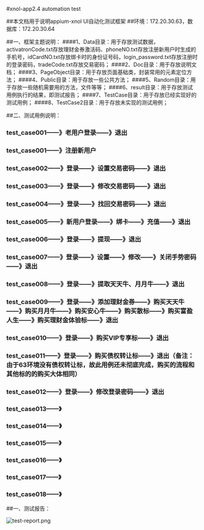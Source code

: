 #xnol-app2.4 automation test

##本文档用于说明appium-xnol UI自动化测试框架
##环境：172.20.30.63，数据库：172.20.30.64


##一、框架主题说明：
####1、Data目录：用于存放测试数据，activatronCode.txt存放理财金券激活码、phoneNO.txt存放注册新用户时生成的手机号，idCardNO.txt存放绑卡时的身份证号码，login_password.txt存放注册时的登录密码，tradeCode.txt存放交易密码；
####2、Doc目录：用于存放说明文档；
####3、PageObject目录：用于存放页面基础类，封装常用的元素定位方法；
####4、Public目录：用于存放一些公共方法；
####5、Random目录：用于存放一些随机需要用的方法，文件等等；
####6、result目录：用于存放测试用例执行的结果，即测试报告；
####7、TestCase目录：用于存放已经实现好的测试用例；
####8、TestCase2目录：用于存放未实现的测试用例；

##二、测试用例说明：

### test_case001——》老用户登录——》退出

### test_case001——》注册新用户
    
### test_case002——》登录——》设置交易密码——》退出
    
### test_case003——》登录——》修改交易密码——》退出
    
### test_case004——》登录——》找回交易密码——》退出

### test_case005——》新用户登录——》绑卡——》充值——》退出

### test_case006——》登录——》提现——》退出

### test_case007——》登录——》设置——》修改——》关闭手势密码——》退出

### test_case008——》登录——》提取天天牛、月月牛——》退出

### test_case009——》登录——》添加理财金券——》购买天天牛——》购买月月牛——》购买安心牛——》购买散标——》购买富盈人生——》购买理财金体验标——》退出
    
### test_case010——》登录——》购买VIP专享标——》退出
    
### test_case011——》登录——》购买债权转让标——》退出（备注：由于63环境没有债权转让标，故此用例还未彻底完成，购买的流程和其他标的的购买大体相同）
    
### test_case012——》登录——》修改登录密码——》退出
    
### test_case013——》

### test_case014——》

### test_case015——》

### test_case016——》

### test_case017——》
    
### test_case018——》

##一、测试报告：

![test-report.png](http://upload-images.jianshu.io/upload_images/1464121-d2588976045a0254.png?imageMogr2/auto-orient/strip%7CimageView2/2/w/1240)
